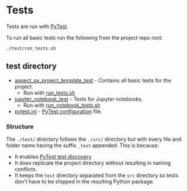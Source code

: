 # Tests

Tests are run with [PyTest](https://docs.pytest.org/).

To run all basic tests run the following from the project repo root:
```
./test/run_tests.sh
```


## test directory

* [aspect_py_project_template_test](aspect_py_project_template_test) - Contains all basic tests for the project.
  * Run with [run_tests.sh](run_tests.sh)
* [jupyter_notebook_test](jupyter_notebook_test) - Tests for Jupyter notebooks.
  * Run with [run_notebook_tests.sh](run_notebook_tests.sh)
* [pytest.ini](pytest.ini) - [PyTest configuration](https://docs.pytest.org/en/stable/reference/customize.html#pytest-ini) file.


### Structure
The `./test/` directory follows the `./src/` directory but with every file and folder name having the suffix `_test` appended. This is because:
* It enables [PyTest test discovery](https://docs.pytest.org/en/latest/explanation/goodpractices.html#test-discovery)
* It does replicate the project directory without resulting in naming conflicts.
* It keeps the `test` directory separated from the `src` directory so tests don't have to be shipped in the resulting Python package.

